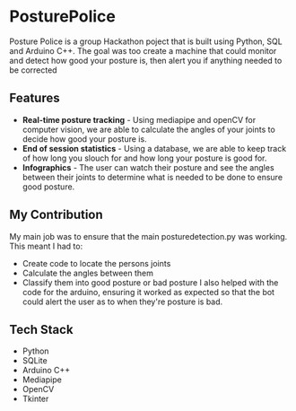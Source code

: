 # PosturePolice

Posture Police is a group Hackathon poject that is built using Python, SQL and Arduino C++. The goal was too create a machine that could monitor and detect how good your posture is, then alert you if anything needed to be corrected

## Features

 - **Real-time posture tracking** - Using mediapipe and openCV for computer vision, we are able to calculate the angles of your joints to decide how good your posture is.
 - **End of session statistics** - Using a database, we are able to keep track of how long you slouch for and how long your posture is good for.
 - **Infographics** - The user can watch their posture and see the angles between their joints to determine what is needed to be done to ensure good posture.

## My Contribution

My main job was to ensure that the main posturedetection.py was working. This meant I had to:
 - Create code to locate the persons joints
 - Calculate the angles between them
 - Classify them into good posture or bad posture
I also helped with the code for the arduino, ensuring it worked as expected so that the bot could alert the user as to when they're posture is bad.

## Tech Stack

 - Python
 - SQLite
 - Arduino C++
 - Mediapipe
 - OpenCV
 - Tkinter
